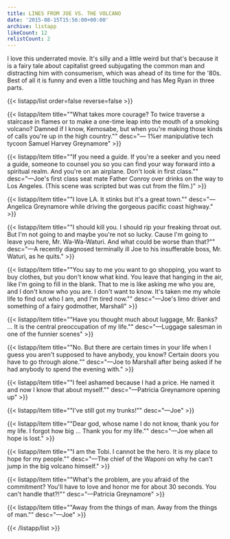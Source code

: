 ```yaml
---
title: LINES FROM JOE VS. THE VOLCANO
date: '2015-08-15T15:56:00+00:00'
archive: listapp
likeCount: 12
relistCount: 2
---
```


I love this underrated movie. It's silly and a little weird but that's because it is a fairy tale about capitalist greed subjugating the common man and distracting him with consumerism, which was ahead of its time for the '80s. Best of all it is funny and even a little touching and has Meg Ryan in three parts.

<!--more-->

{{< listapp/list order=false reverse=false >}}

   {{< listapp/item title="\"What takes more courage? To twice traverse a staircase in flames or to make a one-time leap into the mouth of a smoking volcano? Damned if I know, Kemosabe, but when you're making those kinds of calls you're up in the high country.\""
      desc="— 1%er manipulative tech tycoon Samuel Harvey Greynamore" >}}

   {{< listapp/item title="\"If you need a guide. If you're a seeker and you need a guide, someone to counsel you so you can find your way forward into a spiritual realm. And you're on an airplane. Don't look in first class.\""
      desc="—Joe's first class seat mate Father Conroy over drinks on the way to Los Angeles. (This scene was scripted but was cut from the film.)" >}}

   {{< listapp/item title="\"I love LA. It stinks but it's a great town.\""
      desc="—Angelica Greynamore while driving the gorgeous pacific coast highway." >}}

   {{< listapp/item title="\"I should kill you. I should rip your freaking throat out. But I'm not going to and maybe you're not so lucky. Cause I'm going to leave you here, Mr. Wa-Wa-Waturi. And what could be worse than that?\""
      desc="—A recently diagnosed terminally ill Joe to his insufferable boss, Mr. Waturi, as he quits." >}}

   {{< listapp/item title="\"You say to me you want to go shopping, you want to buy clothes, but you don't know what kind. You leave that hanging in the air, like I'm going to fill in the blank. That to me is like asking me who you are, and I don't know who you are. I don't want to know. It's taken me my whole life to find out who I am, and I'm tired now.\""
      desc="—Joe's limo driver and something of a fairy godmother, Marshall" >}}

   {{< listapp/item title="\"Have you thought much about luggage, Mr. Banks? … It is the central preoccupation of my life.\""
      desc="—Luggage salesman in one of the funnier scenes" >}}

   {{< listapp/item title="\"No. But there are certain times in your life when I guess you aren't supposed to have anybody, you know? Certain doors you have to go through alone.\""
      desc="—Joe to Marshall after being asked if he had anybody to spend the evening with." >}}

   {{< listapp/item title="\"I feel ashamed because I had a price. He named it and now I know that about myself.\""
      desc="—Patricia Greynamore opening up" >}}

   {{< listapp/item title="\"I've still got my trunks!\""
      desc="—Joe" >}}

   {{< listapp/item title="\"Dear god, whose name I do not know, thank you for my life. I forgot how big … Thank you for my life.\""
      desc="—Joe when all hope is lost." >}}

   {{< listapp/item title="\"I am the Tobi. I cannot be the hero. It is my place to hope for my people.\""
      desc="—The chief of the Waponi on why he can't jump in the big volcano himself." >}}

   {{< listapp/item title="\"What's the problem, are you afraid of the commitment? You'll have to love and honor me for about 30 seconds. You can't handle that?!\""
      desc="—Patricia Greynamore" >}}

   {{< listapp/item title="\"Away from the things of man. Away from the things of man.\""
      desc="—Joe" >}}

{{< /listapp/list >}}
